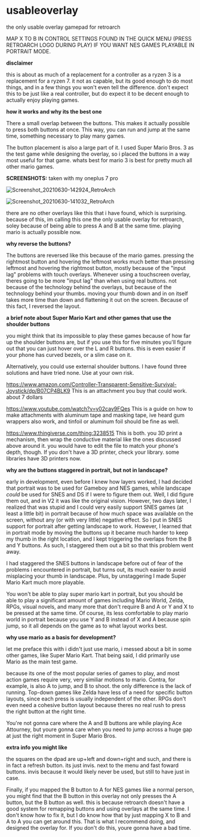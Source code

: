 # usableoverlay
the only usable overlay gamepad for retroarch

MAP X TO B IN CONTROL SETTINGS FOUND IN THE QUICK MENU (PRESS RETROARCH LOGO DURING PLAY) IF YOU WANT NES GAMES PLAYABLE IN PORTRAIT MODE.

**disclaimer**

this is about as much of a replacement for a controller as a ryzen 3 is a replacement for a ryzen 7. it not as capable, but its good enough to do most things, and in a few things you won't even tell the difference. don't expect this to be just like a real controller, but do expect it to be decent enough to actually enjoy playing games.

**how it works and why its the best one**

There a small overlap between the buttons. This makes it actually possible to press both buttons at once. This way, you can run and jump at the same time, something necessary to play many games.

The button placement is also a large part of it. I used Super Mario Bros. 3 as the test game while designing the overlay, so i placed the buttons in a way most useful for that game. whats best for mario 3 is best for pretty much all other mario games.

**SCREENSHOTS:** taken with my oneplus 7 pro

![Screenshot_20210630-142924_RetroArch](https://user-images.githubusercontent.com/43497630/124020364-d02c4b00-d9af-11eb-89bc-ba94b4ccaaad.png)

![Screenshot_20210630-141032_RetroArch](https://user-images.githubusercontent.com/43497630/124018952-0cf74280-d9ae-11eb-99c9-cf11285feb7a.png)

there are no other overlays like this that i have found, which is surprising. because of this, im calling this one the only usable overlay for retroarch, soley because of being able to press A and B at the same time.
playing mario is actually possible now.

**why reverse the buttons?**

The buttons are reversed like this because of the mario games. pressing the rightmost button and hovering the leftmost works much better than pressing leftmost and hovering the rightmost button, mostly because of the "input lag" problems with touch overlays. Whenever using a touchscreen overlay, theres going to be more "input lag" than when using real buttons. not because of the technology behind the overlays, but because of the technology behind your thumbs. moving your thumb down and in on itself takes more time than down and flattening it out on the screen. Because of this fact, I reversed the layout.

**a brief note about Super Mario Kart and other games that use the shoulder buttons**

you might think that its impossible to play these games because of how far up the shoulder buttons are, but if you use this for five minutes you'll figure out that you can just hover over the L and R buttons. this is even easier if your phone has curved bezels, or a slim case on it.

Alternatively, you could use external shoulder buttons. I have found three solutions and have tried none. Use at your own risk.

https://www.amazon.com/Controller-Transparent-Sensitive-Survival-Joystick/dp/B07CP4BLK9 This is an attachment you buy that could work. about 7 dollars

https://www.youtube.com/watch?v=y02cay9FQes This is a guide on how to make attachments with aluminum tape and masking tape, ive heard gum wrappers also work, and tinfoil or aluminum foil should be fine as well.

https://www.thingiverse.com/thing:3238515 This is both. you 3D print a mechanism, then wrap the conductive material like the ones discussed above around it. you would have to edit the file to match your phone's depth, though. If you don't have a 3D printer, check your library. some libraries have 3D printers now.

**why are the buttons staggered in portrait, but not in landscape?**

early in development, even before I knew how layers worked, I had decided that portrait was to be used for Gameboy and NES games, while landscape _could_ be used for SNES and DS if I were to figure them out. Well, I did figure them out, and in V2 it was like the original vision. However, two days later, I realized that was stupid and I could very easily support SNES games (at least a little bit) in portrait because of how much space was available on the screen, without any (or with very little) negative effect. So I put in SNES support for portrait after getting landscape to work. However, I learned that in portrait mode by moving the buttons up it became much harder to keep my thumb in the right location, and I kept triggering the overlaps from the B and Y buttons. As such, I staggered them out a bit so that this problem went away.

I had staggered the SNES buttons in landscape before out of fear of the problems i encountered in portrait, but turns out, its much easier to avoid misplacing your thumb in landscape. Plus, by unstaggering I made Super Mario Kart much more playable.

You won't be able to play super mario kart in portrait, but you should be able to play a significant amount of games including Mario World, Zelda, RPGs, visual novels, and many more that don't require B and A or Y and X to be pressed at the same time. Of course, its less comfortable to play mario world in portrait because you use Y and B instead of X and A because spin jump, so it all depends on the game as to what layout works best.

**why use mario as a basis for development?**

let me preface this with i didn't just use mario, i messed about a bit in some other games, like Super Mario Kart. That being said, I did primarily use Mario as the main test game.

because its one of the most popular series of games to play, and most action games require very, very similiar motions to mario. Contra, for example, is also A to jump, and B to shoot. the only difference is the lack of running. Top-down games like Zelda have less of a need for specific button layouts, since each press is usually independent of the other. RPGs don't even need a cohesive button layout because theres no real rush to press the right button at the right time.

You're not gonna care where the A and B buttons are while playing Ace Attourney, but youre gonna care when you need to jump across a huge gap at just the right moment in Super Mario Bros.

**extra info you might like**

the squares on the dpad are up+left and down+right and such, and there is in fact a refresh button. its just invis. next to the menu and fast foward buttons. invis because it would likely never be used, but still to have just in case.

Finally, if you mapped the B button to A for NES games like a normal person, you might find that the B button in this overlay not only presses the A button, but the B button as well. this is because retroarch doesn't have a good system for remapping buttons and using overlays at the same time. I don't know how to fix it, but I do know how that by just mapping X to B and A to A you can get around this. That is what I recommend doing, and designed the overlay for. If you don't do this, youre gonna have a bad time.
